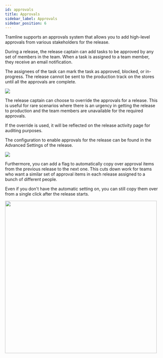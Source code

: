 ```yaml
---
id: approvals
title: Approvals
sidebar_label: Approvals
sidebar_position: 6
---
```


Tramline supports an approvals system that allows you to add high-level approvals from various stakeholders for the release.

During a release, the release captain can add tasks to be approved by any set of members in the team. When a task is assigned to a team member, they receive an email notification.

The assignees of the task can mark the task as approved, blocked, or in-progress. The release cannot be sent to the production track on the stores until all the approvals are complete.

![](/img/approvals-release.png)

The release captain can choose to override the approvals for a release. This is useful for rare scenarios where there is an urgency in getting the release to production and the team members are unavailable for the required approvals.

If the override is used, it will be reflected on the release activity page for auditing purposes.

The configuration to enable approvals for the release can be found in the Advanced Settings of the release.

![](/img/approvals.png)

Furthermore, you can add a flag to automatically copy over approval items from the previous release to the next one. This cuts down work for teams who want a similar set of approval items in each release assigned to a bunch of different people.

Even if you don't have the automatic setting on, you can still copy them over from a single click after the release starts.

<p><img src="/img/approvals-actions.png" width="500" /></p>
